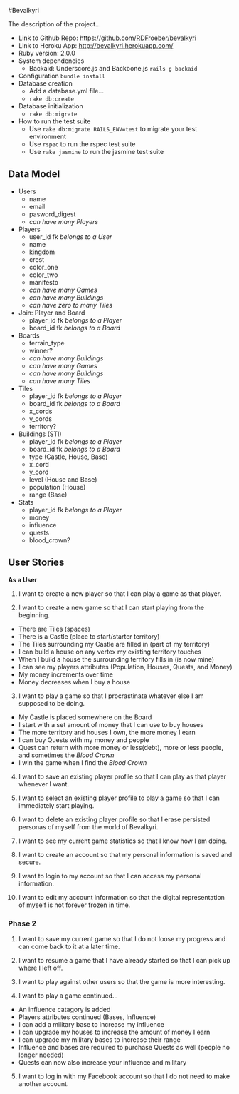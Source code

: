 #Bevalkyri

The description of the project...

+ Link to Github Repo: https://github.com/RDFroeber/bevalkyri
+ Link to Heroku App: http://bevalkyri.herokuapp.com/
+ Ruby version: 2.0.0
+ System dependencies
  * Backaid: Underscore.js and Backbone.js `rails g backaid`
+ Configuration
`bundle install`
+ Database creation
  * Add a database.yml file...
  * `rake db:create`
+ Database initialization
  * `rake db:migrate`  
+ How to run the test suite
  * Use `rake db:migrate RAILS_ENV=test` to migrate your test environment
  * Use `rspec` to run the rspec test suite
  * Use `rake jasmine` to run the jasmine test suite


## Data Model
+ Users
  * name
  * email
  * pasword_digest
  * *can have many Players*
+ Players
  * user_id fk *belongs to a User*
  * name
  * kingdom
  * crest
  * color_one
  * color_two
  * manifesto
  * *can have many Games*
  * *can have many Buildings*
  * *can have zero to many Tiles*
+ Join: Player and Board
  * player_id fk *belongs to a Player*
  * board_id fk *belongs to a Board*
+ Boards
  * terrain_type
  * winner?
  * *can have many Buildings*
  * *can have many Games*
  * *can have many Buildings*
  * *can have many Tiles*
+ Tiles
  * player_id fk *belongs to a Player*
  * board_id fk *belongs to a Board*
  * x_cords
  * y_cords
  * territory?
+ Buildings (STI)
  * player_id fk *belongs to a Player*
  * board_id fk *belongs to a Board*
  * type (Castle, House, Base)
  * x_cord
  * y_cord
  * level (House and Base)
  * population (House)
  * range (Base)
+ Stats
  * player_id fk *belongs to a Player*
  * money
  * influence
  * quests
  * blood_crown?

## User Stories
**As a User**

1. I want to create a new player so that I can play a game as that player.

2. I want to create a new game so that I can start playing from the beginning.
  * There are Tiles (spaces)
  * There is a Castle (place to start/starter territory)
  * The Tiles surrounding my Castle are filled in (part of my territory)
  * I can build a house on any vertex my existing territory touches
  * When I build a house the surrounding territory fills in (is now mine)
  * I can see my players attributes (Population, Houses, Quests, and Money)
  * My money increments over time
  * Money decreases when I buy a house

3. I want to play a game so that I procrastinate whatever else I am supposed to be doing.
  * My Castle is placed somewhere on the Board
  * I start with a set amount of money that I can use to buy houses
  * The more territory and houses I own, the more money I earn
  * I can buy Quests with my money and people
  * Quest can return with more money or less(debt), more or less people, and sometimes the *Blood Crown*
  * I win the game when I find the *Blood Crown*

4. I want to save an existing player profile so that I can play as that player whenever I want.

5. I want to select an existing player profile to play a game so that I can immediately start playing.

6. I want to delete an existing player profile so that I erase persisted personas of myself from the world of Bevalkyri.

7. I want to see my current game statistics so that I know how I am doing.

8. I want to create an account so that my personal information is saved and secure.

9. I want to login to my account so that I can access my personal information.

10. I want to edit my account information so that the digital representation of myself is not forever frozen in time.


### Phase 2

1. I want to save my current game so that I do not loose my progress and can come back to it at a later time.

2. I want to resume a game that I have already started so that I can pick up where I left off.

3. I want to play against other users so that the game is more interesting.

4. I want to play a game continued...
  * An influence catagory is added
  * Players attributes continued (Bases, Influence)
  * I can add a military base to increase my influence
  * I can upgrade my houses to increase the amount of money I earn
  * I can upgrade my military bases to increase their range
  * Influence and bases are required to purchase Quests as well (people no longer needed)
  * Quests can now also increase your influence and military

5. I want to log in with my Facebook account so that I do not need to make another account.